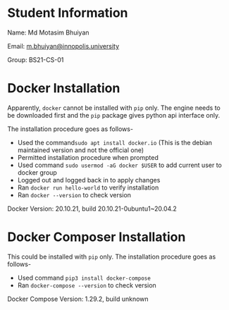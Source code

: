# Student Information
Name: Md Motasim Bhuiyan

Email: m.bhuiyan@innopolis.university

Group: BS21-CS-01

# Docker Installation
Apparently, `docker` cannot be installed with `pip` only. The engine needs to be downloaded first and the `pip` package gives python api interface only.

The installation procedure goes as follows- 
- Used the command`sudo apt install docker.io` (This is the debian maintained version and not the official one)
- Permitted installation procedure when prompted
- Used command `sudo usermod -aG docker $USER` to add current user to docker group
- Logged out and logged back in to apply changes
- Ran `docker run hello-world` to verify installation
- Ran `docker --version` to check version

Docker Version: 20.10.21, build 20.10.21-0ubuntu1~20.04.2

# Docker Composer Installation
This could be installed with `pip` only. The installation procedure goes as follows-
- Used command `pip3 install docker-compose`
- Ran `docker-compose --version` to check version

Docker Compose Version: 1.29.2, build unknown